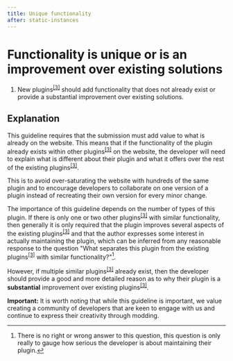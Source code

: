 ```yaml
---
title: Unique functionality
after: static-instances
---
```


# Functionality is unique or is an improvement over existing solutions

1. New plugins<sup><a href="/glossary#plugins">[3]</a></sup> should add functionality that does not already exist or provide a substantial improvement over existing solutions.

## Explanation

This guideline requires that the submission must add value to what is already on the website. This means that if the functionality of the plugin already exists within other plugins<sup><a href="/glossary#plugins">[3]</a></sup> on the website, the developer will need to explain what is different about their plugin and what it offers over the rest of the existing plugins<sup><a href="/glossary#plugins">[3]</a></sup>.

This is to avoid over-saturating the website with hundreds of the same plugin and to encourage developers to collaborate on one version of a plugin instead of recreating their own version for every minor change.

The importance of this guideline depends on the number of types of this plugin. If there is only one or two other plugins<sup><a href="/glossary#plugins">[3]</a></sup> with similar functionality, then generally it is only required that the plugin improves several aspects of the existing plugins<sup><a href="/glossary#plugins">[3]</a></sup> and that the author expresses some interest in actually maintaining the plugin, which can be inferred from any reasonable response to the question "What separates this plugin from the existing plugins<sup><a href="/glossary#plugins">[3]</a></sup> with similar functionality?"[^1].

However, if multiple similar plugins<sup><a href="/glossary#plugins">[3]</a></sup> already exist, then the developer should provide a good and more detailed reason as to why their plugin is a **substantial** improvement over existing plugins<sup><a href="/glossary#plugins">[3]</a></sup>.

**Important:** It is worth noting that while this guideline is important, we value creating a community of developers that are keen to engage with us and continue to express their creativity through modding.

[^1]: There is no right or wrong answer to this question, this question is only really to gauge how serious the developer is about maintaining their plugin.
